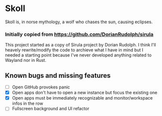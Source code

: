 # Skoll
Skoll is, in norse mythology, a wolf who chases the sun, causing eclipses.


### Initially copied from https://github.com/DorianRudolph/sirula
This project started as a copy of Sirula project by Dorian Rudolph. I think I'll heavely rewrite/modify the code to archieve what I have in mind but I needed a starting point because I've never developed anything related to Wayland nor in Rust.

## Known bugs and missing features
- [ ] Open GitHub provokes panic
- [x] Open apps don't have to open a new instance but focus the existing one
- [x] Open apps must be immediately recognizable and monitor/workspace infos in the row
- [ ] Fullscreen background and UI refactor